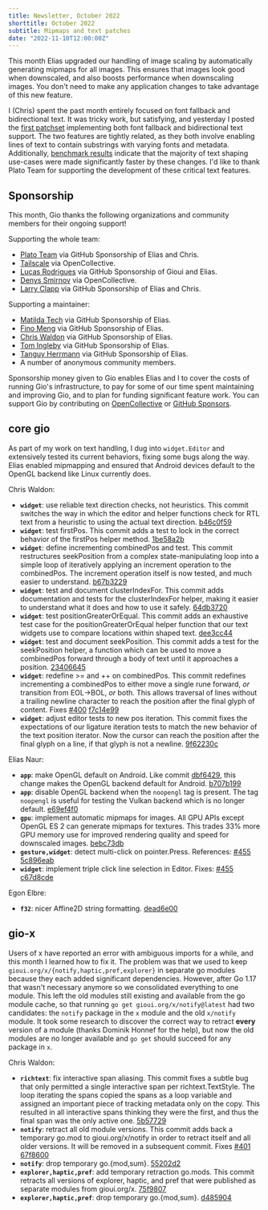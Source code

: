 ```yaml
---
title: Newsletter, October 2022
shorttitle: October 2022
subtitle: Mipmaps and text patches
date: "2022-11-10T12:00:00Z"
---
```


This month Elias upgraded our handling of image scaling by automatically generating mipmaps for all images. This ensures that images look good when downscaled, and also boosts performance when downscaling images. You don't need to make any application changes to take advantage of this new feature.

I (Chris) spent the past month entirely focused on font fallback and bidirectional text. It was tricky work, but satisfying, and yesterday I posted the [first patchset](https://lists.sr.ht/~eliasnaur/gio-patches/patches/36683) implementing both font fallback and bidirectional text support. The two features are tightly related, as they both involve enabling lines of text to contain substrings with varying fonts and metadata. Additionally, [benchmark results](https://paste.sr.ht/~whereswaldon/a5b314a3277c8f3f63d9d90f09cab95339322da7) indicate that the majority of text shaping use-cases were made significantly faster by these changes. I'd like to thank Plato Team for supporting the development of these critical text features.

## Sponsorship

This month, Gio thanks the following organizations and community members for their ongoing support!

Supporting the whole team:

- [Plato Team](https://www.platoapp.com/) via GitHub Sponsorship of Elias and Chris.
- [Tailscale](https://tailscale.com/) via OpenCollective.
- [Lucas Rodrigues](https://github.com/Inkeliz/) via GitHub Sponsorship of Gioui and Elias.
- [Denys Smirnov](https://github.com/dennwc) via OpenCollective.
- [Larry Clapp](https://github.com/theclapp) via GitHub Sponsorship of Elias and Chris.

Supporting a maintainer:

- [Matilda Tech](https://github.com/matildatech) via GitHub Sponsorship of Elias.
- [Fino Meng](https://github.com/finomeng) via GitHub Sponsorship of Elias.
- [Chris Waldon](https://github.com/whereswaldon) via GitHub Sponsorship of Elias.
- [Tom Ingleby](https://github.com/tingleby) via GitHub Sponsorship of Elias.
- [Tanguy Herrmann](https://github.com/dolanor) via GitHub Sponsorship of Elias.
- A number of anonymous community members.

Sponsorship money given to Gio enables Elias and I to cover the costs of running Gio's infrastructure, to pay for some of our time spent maintaining and improving Gio, and to plan for funding significant feature work. You can support Gio by contributing on [OpenCollective](https://opencollective.com/gioui) or [GitHub Sponsors](https://github.com/sponsors/gioui).

## core gio

As part of my work on text handling, I dug into `widget.Editor` and extensively tested its current behaviors, fixing some bugs along the way. Elias enabled mipmapping and ensured that Android devices default to the OpenGL backend like Linux currently does.

Chris Waldon:

- __`widget`__: use reliable text direction checks, not heuristics. This commit switches the way in which the editor and helper functions check for RTL text from a heuristic to using the actual text direction. [b46c0f59](https://git.sr.ht/~eliasnaur/gio/commit/b46c0f59)
- __`widget`__: test firstPos. This commit adds a test to lock in the correct behavior of the firstPos helper method. [1be58a2b](https://git.sr.ht/~eliasnaur/gio/commit/1be58a2b)
- __`widget`__: define incrementing combinedPos and test. This commit restructures seekPosition from a complex state-manipulating loop into a simple loop of iteratively applying an increment operation to the combinedPos. The increment operation itself is now tested, and much easier to understand. [b67b3229](https://git.sr.ht/~eliasnaur/gio/commit/b67b3229)
- __`widget`__: test and document clusterIndexFor. This commit adds documentation and tests for the clusterIndexFor helper, making it easier to understand what it does and how to use it safely. [64db3720](https://git.sr.ht/~eliasnaur/gio/commit/64db3720)
- __`widget`__: test positionGreaterOrEqual. This commit adds an exhaustive test case for the positionGreaterOrEqual helper function that our text widgets use to compare locations within shaped text. [dee3cc44](https://git.sr.ht/~eliasnaur/gio/commit/dee3cc44)
- __`widget`__: test and document seekPosition. This commit adds a test for the seekPosition helper, a function which can be used to move a combinedPos forward through a body of text until it approaches a position. [23406645](https://git.sr.ht/~eliasnaur/gio/commit/23406645)
- __`widget`__: redefine >= and ++ on combinedPos. This commit redefines incrementing a combinedPos to either move a single rune forward, *or* transition from EOL->BOL, *or* both. This allows traversal of lines without a trailing newline character to reach the position after the final glyph of content. Fixes [#400](https://todo.sr.ht/~eliasnaur/gio/400) [f7c14e99](https://git.sr.ht/~eliasnaur/gio/commit/f7c14e99)
- __`widget`__: adjust editor tests to new pos iteration. This commit fixes the expectations of our ligature iteration tests to match the new behavior of the text position iterator. Now the cursor can reach the position after the final glyph on a line, if that glyph is not a newline. [9f62230c](https://git.sr.ht/~eliasnaur/gio/commit/9f62230c)

Elias Naur:

- __`app`__: make OpenGL default on Android. Like commit [dbf6429](https://git.sr.ht/~eliasnaur/gio/commit/dbf64290265178823970cccf3e8c4a0b0aa45110), this change makes the OpenGL backend default for Android. [b707b199](https://git.sr.ht/~eliasnaur/gio/commit/b707b199)
- __`app`__: disable OpenGL backend when the `noopengl` tag is present. The tag `noopengl` is useful for testing the Vulkan backend which is no longer default. [e69ef4f0](https://git.sr.ht/~eliasnaur/gio/commit/e69ef4f0)
- __`gpu`__: implement automatic mipmaps for images. All GPU APIs except OpenGL ES 2 can generate mipmaps for textures. This trades 33% more GPU memory use for improved rendering quality and speed for downscaled images. [bebc73db](https://git.sr.ht/~eliasnaur/gio/commit/bebc73db)
- __`gesture,widget`__: detect multi-click on pointer.Press. References: [#455](https://todo.sr.ht/~eliasnaur/gio/455) [5c896eab](https://git.sr.ht/~eliasnaur/gio/commit/5c896eab)
- __`widget`__: implement triple click line selection in Editor. Fixes: [#455](https://todo.sr.ht/~eliasnaur/gio/455) [c67d8cde](https://git.sr.ht/~eliasnaur/gio/commit/c67d8cde)

Egon Elbre:

- __`f32`__: nicer Affine2D string formatting. [dead6e00](https://git.sr.ht/~eliasnaur/gio/commit/dead6e00)


## gio-x

Users of x have reported an error with ambiguous imports for a while, and this month I learned how to fix it. The problem was that we used to keep `gioui.org/x/{notify,haptic,pref,explorer}` in separate go modules because they each added significant dependencies. However, after Go 1.17 that wasn't necessary anymore so we consolidated everything to one module. This left the old modules still existing and available from the go module cache, so that running `go get gioui.org/x/notify@latest` had two candidates: the `notify` package in the `x` module and the old `x/notify` module. It took some research to discover the correct way to retract __every__ version of a module (thanks Dominik Honnef for the help), but now the old modules are no longer available and `go get` should succeed for any package in `x`.

Chris Waldon:

- __`richtext`__: fix interactive span aliasing. This commit fixes a subtle bug that only permitted a single interactive span per richtext.TextStyle. The loop iterating the spans copied the spans as a loop variable and assigned an important piece of tracking metadata only on the copy. This resulted in all interactive spans thinking they were the first, and thus the final span was the only active one. [5b57729](https://git.sr.ht/~whereswaldon/gio-x/commit/5b57729)
- __`notify`__: retract all old module versions. This commit adds back a temporary go.mod to gioui.org/x/notify in order to retract itself and all older versions. It will be removed in a subsequent commit. Fixes [#401](https://todo.sr.ht/~eliasnaur/gio/401) [67f8600](https://git.sr.ht/~whereswaldon/gio-x/commit/67f8600)
- __`notify`__: drop temporary go.{mod,sum}. [55202d2](https://git.sr.ht/~whereswaldon/gio-x/commit/55202d2)
- __`explorer,haptic,pref`__: add temporary retraction go.mods. This commit retracts all versions of explorer, haptic, and pref that were published as separate modules from gioui.org/x. [75f9807](https://git.sr.ht/~whereswaldon/gio-x/commit/75f9807)
- __`explorer,haptic,pref`__: drop temporary go.{mod,sum}. [d485904](https://git.sr.ht/~whereswaldon/gio-x/commit/d485904)
